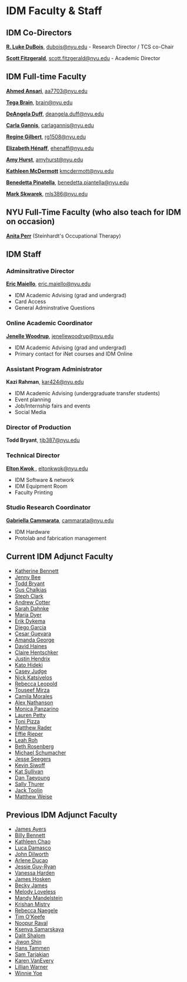 # IDM Faculty & Staff

## IDM Co-Directors

[**R. Luke DuBois**](http://lukedubois.com), dubois@nyu.edu - Research Director / TCS co-Chair

[**Scott Fitzgerald**](http://heek.in), scott.fitzgerald@nyu.edu - Academic Director


## IDM Full-time Faculty

[**Ahmed Ansari**](https://ahmedansari.com), aa7703@nyu.edu

[**Tega Brain**](http://tegabrain.com), brain@nyu.edu

[**DeAngela Duff**](http://www.polishedsolid.com/), deangela.duff@nyu.edu

[**Carla Gannis**](https://www.carlagannis.com), carlagannis@nyu.edu

[**Regine Gilbert**](https://reginegilbert.com/), rg1508@nyu.edu

[**Elizabeth Hénaff**](http://elizabeth-henaff.net), ehenaff@nyu.edu

[**Amy Hurst**](https://amyhurst.com/), amyhurst@nyu.edu

[**Kathleen McDermott**](http://www.kthartic.com/) kmcdermott@nyu.edu

[**Benedetta Pinatella**](https://engineering.nyu.edu/faculty/benedetta-piantella), benedetta.piantella@nyu.edu

[**Mark Skwarek**](http://markskwarek.com/),  mls386@nyu.edu


## NYU Full-Time Faculty \(who also teach for IDM on occasion\)

[**Anita Perr**](http://steinhardt.nyu.edu/faculty/Anita_Perr) \(Steinhardt's Occupational Therapy\)

## IDM Staff
### Adminsitrative Director

[**Eric Maiello**](http://engineering.nyu.edu/people/eric-maiello), eric.maiello@nyu.edu

* IDM Academic Advising (grad and undergrad)
* Card Access
* General Adminstrative Questions

### Online Academic Coordinator

[**Jenelle Woodrup**](https://engineering.nyu.edu/faculty/jenelle-woodrup), jenellewoodrup@nyu.edu

* IDM Academic Advising (grad and undergrad)
* Primary contact for iNet courses and IDM Online

### Assistant Program Administrator

**Kazi Rahman**, kar424@nyu.edu

* IDM Academic Advising (underggraduate transfer students)
* Event planning
* Job/Internship fairs and events
* Social Media

### Director of Production

**Todd Bryant**, tjb387@nyu.edu

### Technical Director

[**Elton Kwok** ](http://engineering.nyu.edu/people/elton-kwok), eltonkwok@nyu.edu

* IDM Software & network
* IDM Equipment Room
* Faculty Printing 

### Studio Research Coordinator

[**Gabriella Cammarata**](https://www.gabriellacammarata.com/), cammarata@nyu.edu

* IDM Hardware
* Protolab and fabrication management 


## Current IDM Adjunct Faculty

* [Katherine Bennett](https://www.katherinebennett.net)
* [Jenny Bee](https://jennybee.design)
* [Todd Bryant](https://toddjbryant.com)
* [Gus Chalkias]()
* [Steph Clark](https://twentycapitalletters.com)
* [Andrew Cotter](http://thatcotter.github.io)
* [Sarah Dahnke](http://www.sarahdahnke.com)
* [Maria Dyer](http://mariadyer.co)
* [Erik Dykema](https://www.linkedin.com/in/erikdykema/)
* [Diego Garcia](http://radstronomical.com)
* [Cesar Guevara](https://www.cesarcgart.com)
* [Amanda George](https://www.amandageorge.com)
* [David Haines](http://www.davidhaines.net)
* [Claire Hentschker](http://www.clairesophie.com)
* [Justin Hendrix]()
* [Kato Hideki](https://www.katohideki.com)
* [Casey Judge](https://www.acaciajudge.com/)
* [Nick Katsivelos](https://www.linkedin.com/in/katsivelos/)
* [Rebecca Leopold](https://www.rebeccaleopold.com)
* [Touseef Mirza](https://www.touseefmirza.com)
* [Camila Morales](https://www.linkedin.com/in/camila-a-morales-7069b155/)
* [Alex Nathanson](http://www.alexnathanson.com)
* [Monica Panzarino](https://www.monicapanzarino.art)
* [Lauren Petty](http://www.automaticrelease.org)
* [Toni Pizza](https://www.toni.pizza/)
* [Matthew Rader](https://www.reedandrader.com)
* [Effie Rieper](http://www.ericrieper.com)
* [Leah Roh](https://leah.fyi)
* [Beth Rosenberg](https://www.techkidsunlimited.org/staff/beth-rosenberg/)
* [Michael Schumacher](https://www.michaeljschumacher.com)
* [Jesse Seegers](https://jesseseegers.com)
* [Kevin Siwoff](http://kevinsiwoff.com)
* [Kat Sullivan](http://katsully.com)
* [Dan Taeyoung](https://dantaeyoung.com)
* [Sally Thurer](https://sallythurer.com)
* [Jack Toolin](http://www.jacktoolin.net)
* [Matthew Weise](http://www.matthewweise.com)


## Previous IDM Adjunct Faculty

* [James Ayers](http://jfrancisayres.com)
* [Billy Bennett](https://billybennett.tv)
* [Kathleen Chao](https://www.chaosidea.com)
* [Luca Damasco](https://www.linkedin.com/in/luca-damasco/)
* [John Dilworth](https://johndilworth.com/)
* [Arlene Ducao](https://arlduc.org)
* [Jessie Guy-Ryan](https://engineering.nyu.edu/staff/jessie-guy-ryan)
* [Vanessa Harden](https://vanessaharden.com)
* [James Hosken](https://jameshosken.com)
* [Becky James](https://www.beckyjams.com)
* [Melody Loveless](http://melody-loveless.squarespace.com)
* [Mandy Mandelstein](https://cargocollective.com/mandivision)
* [Krishan Mistry](http://www.poetmistry.com)
* [Rebecca Naegele](http://rebeccanaegele.com)
* [Tim O'Keefe](http://www.timokeefefilmscore.com)
* [Noopur Raval](https://noopur.xyz)
* [Ksenya Samarskaya](http://www.samarskaya.com/)
* [Dalit Shalom](http://dalitshalom.com)
* [Jiwon Shin](http://jiwonshin.com)
* [Hans Tammen](https://tammen.org/)
* [Sam Tarjakian](https://dude837.com)
* [Karen VanEvery](https://www.linkedin.com/in/karen-van-every-7115994)
* [Lillian Warner](https://www.lillianwarner.com)
* [Winnie Yoe](https://winnieyoe.com/)
